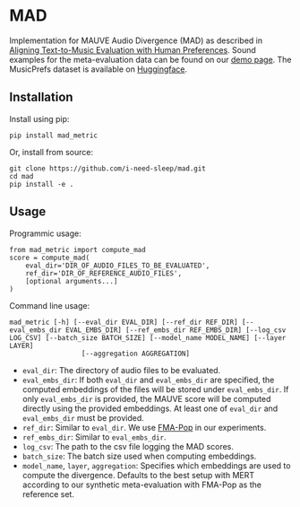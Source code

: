 # MAD
Implementation for MAUVE Audio Divergence (MAD) as described in [Aligning Text-to-Music Evaluation with Human Preferences](https://arxiv.org/abs/2503.16669). Sound examples for the meta-evaluation data can be found on our [demo page](https://mad-metric-83cde1d399d1.herokuapp.com/). The MusicPrefs dataset is available on [Huggingface](https://huggingface.co/datasets/i-need-sleep/musicprefs/tree/main).

## Installation
Install using pip:
```
pip install mad_metric
```
Or, install from source:
```
git clone https://github.com/i-need-sleep/mad.git
cd mad
pip install -e .
```

## Usage
Programmic usage:
```
from mad_metric import compute_mad
score = compute_mad(
    eval_dir='DIR_OF_AUDIO_FILES_TO_BE_EVALUATED',
    ref_dir='DIR_OF_REFERENCE_AUDIO_FILES',
    [optional arguments...]
)
```
Command line usage:
```
mad_metric [-h] [--eval_dir EVAL_DIR] [--ref_dir REF_DIR] [--eval_embs_dir EVAL_EMBS_DIR] [--ref_embs_dir REF_EMBS_DIR] [--log_csv LOG_CSV] [--batch_size BATCH_SIZE] [--model_name MODEL_NAME] [--layer LAYER]
                  [--aggregation AGGREGATION]
```
* `eval_dir`: The directory of audio files to be evaluated.
* `eval_embs_dir`: If both `eval_dir` and `eval_embs_dir` are specified, the computed embeddings of the files will be stored under `eval_embs_dir`. If only `eval_embs_dir` is provided, the MAUVE score will be computed directly using the provided embeddings. At least one of `eval_dir` and `eval_embs_dir` must be provided.
* `ref_dir`: Similar to `eval_dir`. We use [FMA-Pop](https://github.com/microsoft/fadtk/blob/main/datasets/fma_pop_tracks.csv) in our experiments.
* `ref_embs_dir`: Similar to `eval_embs_dir`.
* `log_csv`: The path to the csv file logging the MAD scores.
* `batch_size`: The batch size used when computing embeddings.
* `model_name`, `layer`, `aggregation`: Specifies which embeddings are used to compute the divergence. Defaults to the best setup with MERT according to our synthetic meta-evaluation with FMA-Pop as the reference set.
